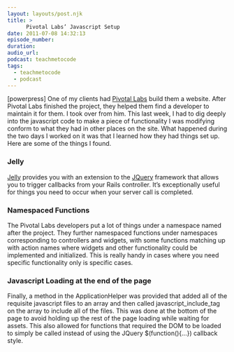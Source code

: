```yaml
---
layout: layouts/post.njk
title: >
      Pivotal Labs’ Javascript Setup
date: 2011-07-08 14:32:13
episode_number: 
duration: 
audio_url: 
podcast: teachmetocode
tags: 
  - teachmetocode
  - podcast
---
```


[powerpress] One of my clients had [Pivotal Labs](http://pivotallabs.com) build them a website. After Pivotal Labs finished the project, they helped them find a developer to maintain it for them. I took over from him. This last week, I had to dig deeply into the javascript code to make a piece of functionality I was modifying conform to what they had in other places on the site. What happened during the two days I worked on it was that I learned how they had things set up. Here are some of the things I found.

### Jelly
[Jelly](https://github.com/pivotal/jelly) provides you with an extension to the [JQuery](http://jquery.org) framework that allows you to trigger callbacks from your Rails controller. It’s exceptionally useful for things you need to occur when your server call is completed.
### Namespaced Functions
The Pivotal Labs developers put a lot of things under a namespace named after the project. They further namespaced functions under namespaces corresponding to controllers and widgets, with some functions matching up with action names where widgets and other functionality could be implemented and initialized. This is really handy in cases where you need specific functionality only is specific cases.
### Javascript Loading at the end of the page
Finally, a method in the ApplicationHelper was provided that added all of the requisite javascript files to an array and then called javascript\_include\_tag on the array to include all of the files. This was done at the bottom of the page to avoid holding up the rest of the page loading while waiting for assets. This also allowed for functions that required the DOM to be loaded to simply be called instead of using the JQuery $(function(){...}) callback style.<object width="480" height="390" classid="clsid:d27cdb6e-ae6d-11cf-96b8-444553540000" codebase="http://download.macromedia.com/pub/shockwave/cabs/flash/swflash.cab#version=6,0,40,0"><param name="allowFullScreen" value="true">
<param name="allowscriptaccess" value="always">
<param name="src" value="http://www.youtube.com/v/DbwNtN6UmY0?version=3&amp;hl=en_US&amp;rel=0">
<param name="allowfullscreen" value="true">
<embed width="480" height="390" type="application/x-shockwave-flash" src="http://www.youtube.com/v/DbwNtN6UmY0?version=3&amp;hl=en_US&amp;rel=0" allowfullscreen="true" allowscriptaccess="always"></embed></object>
